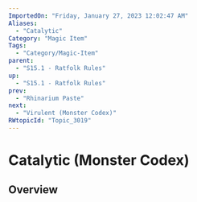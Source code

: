 ```yaml
---
ImportedOn: "Friday, January 27, 2023 12:02:47 AM"
Aliases:
  - "Catalytic"
Category: "Magic Item"
Tags:
  - "Category/Magic-Item"
parent:
  - "S15.1 - Ratfolk Rules"
up:
  - "S15.1 - Ratfolk Rules"
prev:
  - "Rhinarium Paste"
next:
  - "Virulent (Monster Codex)"
RWtopicId: "Topic_3019"
---
```

# Catalytic (Monster Codex)
## Overview
